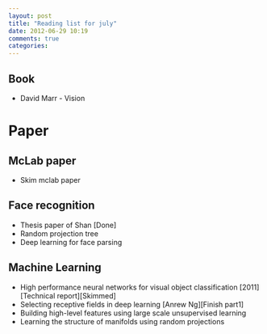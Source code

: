 ```yaml
---
layout: post
title: "Reading list for july"
date: 2012-06-29 10:19
comments: true
categories: 
---
```

Book
----

- David Marr - Vision

Paper
=====

McLab paper
-----------

- Skim mclab paper

Face recognition
---------------

- Thesis paper of Shan [Done]
- Random projection tree
- Deep learning for face parsing


Machine Learning
----------------

- High performance neural networks for visual object classification [2011][Technical report][Skimmed]
- Selecting receptive fields in deep learning [Anrew Ng][Finish part1]
- Building high-level features using large scale unsupervised learning
- Learning the structure of manifolds using random projections
